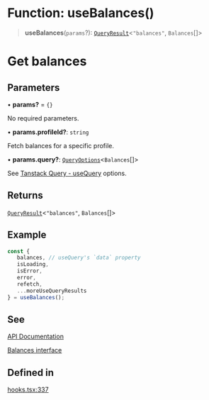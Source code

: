# Function: useBalances()

> **useBalances**(`params`?): [`QueryResult`](/docs/SDK%20React%20Provider/type-aliases/QueryResult.md)\<`"balances"`, `Balances`[]\>

# Get balances

## Parameters

• **params?** = `{}`

No required parameters.

• **params.profileId?**: `string`

Fetch balances for a specific profile.

• **params.query?**: [`QueryOptions`](/docs/SDK%20React%20Provider/type-aliases/QueryOptions.md)\<`Balances`[]\>

See [Tanstack Query - useQuery](https://tanstack.com/query/latest/docs/framework/react/reference/useQuery) options.

## Returns

[`QueryResult`](/docs/SDK%20React%20Provider/type-aliases/QueryResult.md)\<`"balances"`, `Balances`[]\>

## Example

```ts
const {
   balances, // useQuery's `data` property
   isLoading,
   isError,
   error,
   refetch,
   ...moreUseQueryResults
} = useBalances();
```

## See

[API Documentation](https://monerium.dev/api-docs#operation/profile-balances)

[Balances interface](/docs/SDK/interfaces/Balances.md)

## Defined in

[hooks.tsx:337](https://github.com/monerium/js-monorepo/blob/main/packages/sdk-react-provider/src/lib/hooks.tsx#L337)
